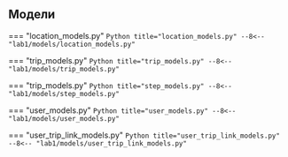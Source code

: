 ## Модели

=== "location_models.py"
    ```Python title="location_models.py"
    --8<-- "lab1/models/location_models.py"
    ```

=== "trip_models.py"
    ```Python title="trip_models.py"
    --8<-- "lab1/models/trip_models.py"
    ```

=== "trip_models.py"
    ```Python title="step_models.py"
    --8<-- "lab1/models/step_models.py"
    ```

=== "user_models.py"
    ```Python title="user_models.py"
    --8<-- "lab1/models/user_models.py"
    ```

=== "user_trip_link_models.py"
    ```Python title="user_trip_link_models.py"
    --8<-- "lab1/models/user_trip_link_models.py"
    ```
